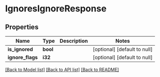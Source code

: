 # IgnoresIgnoreResponse

## Properties
Name | Type | Description | Notes
------------ | ------------- | ------------- | -------------
**is_ignored** | **bool** |  | [optional] [default to null]
**ignore_flags** | **i32** |  | [optional] [default to null]

[[Back to Model list]](../README.md#documentation-for-models) [[Back to API list]](../README.md#documentation-for-api-endpoints) [[Back to README]](../README.md)


